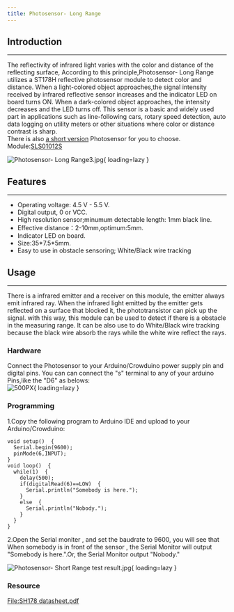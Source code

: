 ```yaml
---
title: Photosensor- Long Range
---
```


## Introduction
------------

The reflectivity of infrared light varies with the color and distance of the reflecting surface, According to this principle,Photosensor- Long Range utilizes a ST178H reflective photosensor module to detect color and distance. When a light-colored object approaches,the signal intensity received by infrared reflective sensor increases and the indicator LED on board turns ON. When a dark-colored object approaches, the intensity decreases and the LED turns off. This sensor is a basic and widely used part in applications such as line-following cars, rotary speed detection, auto data logging on utility meters or other situations where color or distance contrast is sharp.  
There is also [a short version](./photosensor--short-range.md#introduction) Photosensor for you to choose.  
Module:[SLS01012S](http://www.elecrow.com/sensors-c-111/proximity-c-111_113/st178h-infrared-photo-reflective-sensor-p-404.html)

![Photosensor- Long Range3.jpg](https://wiki.elecrow.com/images/thumb/c/c3/Photosensor-_Long_Range3.jpg/400px-Photosensor-_Long_Range3.jpg){ loading=lazy }

## Features
--------

- Operating voltage: 4.5 V - 5.5 V.
- Digital output, 0 or VCC.
- High resolution sensor;minumum detectable length: 1mm black line.
- Effective distance：2-10mm,optimum:5mm.
- Indicator LED on board.
- Size:35\*7.5\*5mm.
- Easy to use in obstacle sensoring; White/Black wire tracking

## Usage
-----

There is a infrared emitter and a receiver on this module, the emitter always emit infrared ray. When the infrared light emitted by the emitter gets reflected on a surface that blocked it, the phototransistor can pick up the signal. with this way, this module can be used to detect if there is a obstacle in the measuring range. It can be also use to do White/Black wire tracking because the black wire absorb the rays while the white wire reflect the rays.

### **Hardware**

Connect the Photosensor to your Arduino/Crowduino power supply pin and digital pins. You can can connect the "s" terminal to any of your arduino Pins,like the "D6" as belows:  
![500PX](https://wiki.elecrow.com/images/6/65/Phosensor_hard1.jpg){ loading=lazy }

### **Programming**

1.Copy the following program to Arduino IDE and upload to your Arduino/Crowduino:

```
void setup()  {
  Serial.begin(9600);
  pinMode(6,INPUT);
}
void loop()  {
  while(1)  {
    delay(500);
    if(digitalRead(6)==LOW)  {
      Serial.println("Somebody is here.");
    }
    else  {
      Serial.println("Nobody.");
    }
  }
}
```

2.Open the Serial moniter , and set the baudrate to 9600, you will see that When somebody is in front of the sensor , the Serial Monitor will output "Somebody is here.".Or, the Serial Monitor output "Nobody."

![Photosensor- Short Range test result.jpg](https://wiki.elecrow.com/images/d/df/Photosensor-_Short_Range_test_result.jpg){ loading=lazy }

### **Resource**

[File:SH178 datasheet.pdf](https://wiki.elecrow.com/images/d/d4/SH178_datasheet.pdf "File:SH178 datasheet.pdf")